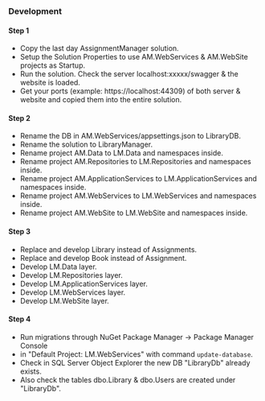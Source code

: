 ### Development
#### Step 1
- Copy the last day AssignmentManager solution.
- Setup the Solution Properties to use AM.WebServices & AM.WebSite projects as Startup.
- Run the solution. Check the server localhost:xxxxx/swagger & the website is loaded.
- Get your ports (example: https://localhost:44309) of both server & website and copied them into the entire solution.
#### Step 2
- Rename the DB in AM.WebServices/appsettings.json to LibraryDB.
- Rename the solution to LibraryManager.
- Rename project AM.Data to LM.Data and namespaces inside.
- Rename project AM.Repositories to LM.Repositories and namespaces inside.
- Rename project AM.ApplicationServices to LM.ApplicationServices and namespaces inside.
- Rename project AM.WebServices to LM.WebServices and namespaces inside.
- Rename project AM.WebSite to LM.WebSite and namespaces inside.
#### Step 3
- Replace and develop Library instead of Assignments.
- Replace and develop Book instead of Assignment.
- Develop LM.Data layer.
- Develop LM.Repositories layer.
- Develop LM.ApplicationServices layer.
- Develop LM.WebServices layer.
- Develop LM.WebSite layer.
#### Step 4
- Run migrations through NuGet Package Manager -> Package Manager Console
- in "Default Project: LM.WebServices" with command `update-database`.
- Check in SQL Server Object Explorer the new DB "LibraryDb" already exists.
- Also check the tables dbo.Library & dbo.Users are created under "LibraryDb". 